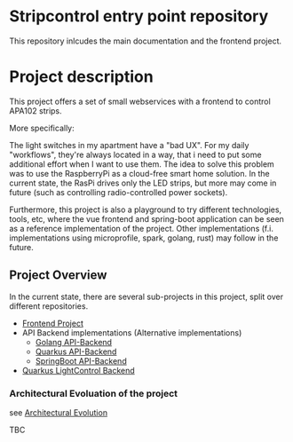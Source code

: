 # Stripcontrol entry point repository

This repository inlcudes the main documentation and the frontend project.

# Project description

This project offers a set of small webservices with a frontend to control APA102 strips.

More specifically: 

The light switches in my apartment have a "bad UX". For my daily "workflows", they're always located in a way, that i need to put some additional effort when I want to use them. The idea to solve this problem was to use the RaspberryPi as a cloud-free smart home solution. In the current state, the RasPi drives only the LED strips, but more may come in future (such as controlling radio-controlled power sockets).

Furthermore, this project is also a playground to try different technologies, tools, etc, where the vue frontend and spring-boot application can be seen as a reference implementation of the project. Other implementations (f.i. implementations using microprofile, spark, golang, rust) may follow in the future.


## Project Overview
In the current state, there are several sub-projects in this project, split over different repositories.

- [Frontend Project](stripcontrol-frontend/README.md)
- API Backend implementations (Alternative implementations)
  - [Golang API-Backend](https://github.com/pthum/stripcontrol-golang)
  - [Quarkus API-Backend](https://github.com/pthum/stripcontrol/tree/master/stripcontrol-quarkusbackend)
  - [SpringBoot API-Backend](https://github.com/pthum/stripcontrol/tree/master/stripcontrol-springbackend)
- [Quarkus LightControl Backend](https://github.com/pthum/stripcontrol/tree/master/stripcontrol-quarkuslights)

### Architectural Evoluation of the project
see [Architectural Evolution](docs/architectural-evolution.md)

TBC
